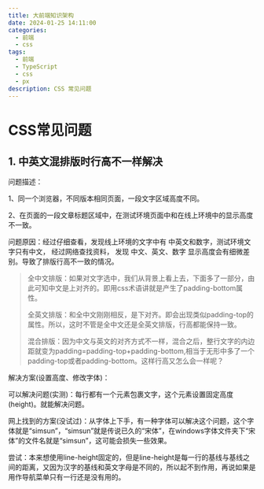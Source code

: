 ```yaml
---
title: 大前端知识架构
date: 2024-01-25 14:11:00
categories:
  - 前端
  - css
tags:
  - 前端
  - TypeScript
  - css
  - px
description: CSS 常见问题
---
```




# CSS常见问题

## 1. 中英文混排版时行高不一样解决

问题描述：

1、同一个浏览器，不同版本相同页面，一段文字区域高度不同。

2、在页面的一段文章标题区域中，在测试环境页面中和在线上环境中的显示高度不一致。

问题原因：经过仔细查看，发现线上环境的文字中有 中英文和数字，测试环境文字只有中文， 经过网络查找资料， 发现 中文、英文、数字 显示高度会有细微差别。导致了排版行高不一致的情况。

> 全中文排版：如果对文字选中，我们从背景上看上去，下面多了一部分，由此可知中文是上对齐的。即用css术语讲就是产生了padding-bottom属性。
>
> 全英文排版：和全中文刚刚相反，是下对齐。即会出现类似padding-top的属性。所以，这时不管是全中文还是全英文排版，行高都能保持一致。
>
> 混合排版：因为中文与英文的对齐方式不一样，混合之后，整行文字的内边距就变为padding=padding-top+padding-bottom,相当于无形中多了一个padding-top或者padding-bottom。这样行高又怎么会一样呢？

解决方案(设置高度、修改字体)： 

可以解决问题(实测)：每行都有一个元素包裹文字，这个元素设置固定高度(height)。就能解决问题。

网上找到的方案(没试过)：从字体上下手，有一种字体可以解决这个问题，这个字体就是“simsun”，“simsun”就是传说已久的“宋体”，在windows字体文件夹下“宋体”的文件名就是“simsun”，这可能会损失一些效果。

尝试：本来想使用line-height固定的，但是line-height是每一行的基线与基线之间的距离，又因为汉字的基线和英文字母是不同的，所以起不到作用，再说如果是用作导航菜单只有一行还是没有用的。